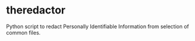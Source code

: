 # theredactor
Python script to redact Personally Identifiable Information from selection of common files.
